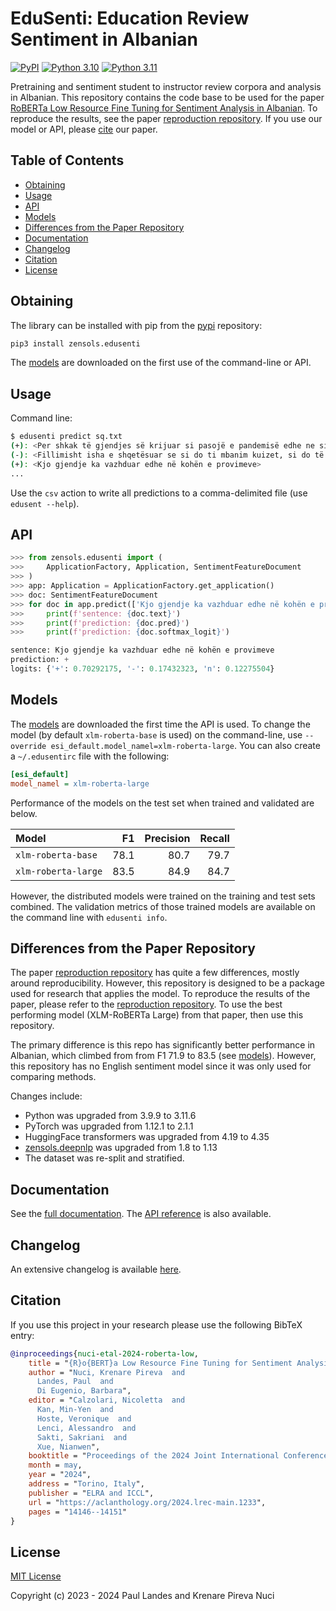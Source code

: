 # EduSenti: Education Review Sentiment in Albanian

[![PyPI][pypi-badge]][pypi-link]
[![Python 3.10][python3100-badge]][python3100-link]
[![Python 3.11][python311-badge]][python311-link]

Pretraining and sentiment student to instructor review corpora and analysis in
Albanian.  This repository contains the code base to be used for the paper
[RoBERTa Low Resource Fine Tuning for Sentiment Analysis in Albanian].  To
reproduce the results, see the paper [reproduction repository].  If you use our
model or API, please [cite](#citation) our paper.

<!-- markdown-toc start - Don't edit this section. Run M-x markdown-toc-refresh-toc -->
## Table of Contents

- [Obtaining](#obtaining)
- [Usage](#usage)
- [API](#api)
- [Models](#models)
- [Differences from the Paper Repository](#differences-from-the-paper-repository)
- [Documentation](#documentation)
- [Changelog](#changelog)
- [Citation](#citation)
- [License](#license)

<!-- markdown-toc end -->



## Obtaining

The library can be installed with pip from the [pypi] repository:
```bash
pip3 install zensols.edusenti
```

The [models](#models) are downloaded on the first use of the command-line or
API.


## Usage

Command line:
```bash
$ edusenti predict sq.txt
(+): <Per shkak të gjendjes së krijuar si pasojë e pandemisë edhe ne sikur [...]>
(-): <Fillimisht isha e shqetësuar se si do ti mbanim kuizet, si do të [...]>
(+): <Kjo gjendje ka vazhduar edhe në kohën e provimeve>
...
```

Use the `csv` action to write all predictions to a comma-delimited file (use
`edusent --help`).


## API

```python
>>> from zensols.edusenti import (
>>>     ApplicationFactory, Application, SentimentFeatureDocument
>>> )
>>> app: Application = ApplicationFactory.get_application()
>>> doc: SentimentFeatureDocument
>>> for doc in app.predict(['Kjo gjendje ka vazhduar edhe në kohën e provimeve']):
>>>     print(f'sentence: {doc.text}')
>>>     print(f'prediction: {doc.pred}')
>>>     print(f'prediction: {doc.softmax_logit}')

sentence: Kjo gjendje ka vazhduar edhe në kohën e provimeve
prediction: +
logits: {'+': 0.70292175, '-': 0.17432323, 'n': 0.12275504}
```


## Models

The [models] are downloaded the first time the API is used.  To change the
model (by default `xlm-roberta-base` is used) on the command-line, use
`--override esi_default.model_namel=xlm-roberta-large`.  You can also create a
`~/.edusentirc` file with the following:

```ini
[esi_default]
model_namel = xlm-roberta-large
```

Performance of the models on the test set when trained and validated are below.

| Model               |   F1 | Precision | Recall |
|:--------------------|-----:|----------:|-------:|
| `xlm-roberta-base`  | 78.1 |      80.7 |   79.7 |
| `xlm-roberta-large` | 83.5 |      84.9 |   84.7 |

However, the distributed models were trained on the training and test sets
combined.  The validation metrics of those trained models are available on the
command line with `edusenti info`.


## Differences from the Paper Repository

The paper [reproduction repository] has quite a few differences, mostly around
reproducibility.  However, this repository is designed to be a package used for
research that applies the model.  To reproduce the results of the paper, please
refer to the [reproduction repository].  To use the best performing model
(XLM-RoBERTa Large) from that paper, then use this repository.

The primary difference is this repo has significantly better performance in
Albanian, which climbed from from F1 71.9 to 83.5 (see [models](#models)).
However, this repository has no English sentiment model since it was only used
for comparing methods.

Changes include:

* Python was upgraded from 3.9.9 to 3.11.6
* PyTorch was upgraded from 1.12.1 to 2.1.1
* HuggingFace transformers was upgraded from 4.19 to 4.35
* [zensols.deepnlp] was upgraded from 1.8 to 1.13
* The dataset was re-split and stratified.


## Documentation

See the [full documentation](https://plandes.github.io/edusenti/index.html).
The [API reference](https://plandes.github.io/edusenti/api.html) is also
available.


## Changelog

An extensive changelog is available [here](CHANGELOG.md).


## Citation

If you use this project in your research please use the following BibTeX entry:

```bibtex
@inproceedings{nuci-etal-2024-roberta-low,
    title = "{R}o{BERT}a Low Resource Fine Tuning for Sentiment Analysis in {A}lbanian",
    author = "Nuci, Krenare Pireva  and
      Landes, Paul  and
      Di Eugenio, Barbara",
    editor = "Calzolari, Nicoletta  and
      Kan, Min-Yen  and
      Hoste, Veronique  and
      Lenci, Alessandro  and
      Sakti, Sakriani  and
      Xue, Nianwen",
    booktitle = "Proceedings of the 2024 Joint International Conference on Computational Linguistics, Language Resources and Evaluation (LREC-COLING 2024)",
    month = may,
    year = "2024",
    address = "Torino, Italy",
    publisher = "ELRA and ICCL",
    url = "https://aclanthology.org/2024.lrec-main.1233",
    pages = "14146--14151"
}
```


## License

[MIT License](LICENSE.md)

Copyright (c) 2023 - 2024 Paul Landes and Krenare Pireva Nuci


<!-- links -->
[pypi]: https://pypi.org/project/zensols.edusenti/
[pypi-link]: https://pypi.python.org/pypi/zensols.edusenti
[pypi-badge]: https://img.shields.io/pypi/v/zensols.edusenti.svg
[python3100-badge]: https://img.shields.io/badge/python-3.10-blue.svg
[python3100-link]: https://www.python.org/downloads/release/python-3100
[python311-badge]: https://img.shields.io/badge/python-3.11-blue.svg
[python311-link]: https://www.python.org/downloads/release/python-3110

[RoBERTa Low Resource Fine Tuning for Sentiment Analysis in Albanian]: https://aclanthology.org/2024.lrec-main.1233.pdf
[reproduction repository]: https://github.com/uic-nlp-lab/edusenti
[models]: https://zenodo.org/records/10795173
[zensols.deepnlp]: https://github.com/plandes/deepnlp
